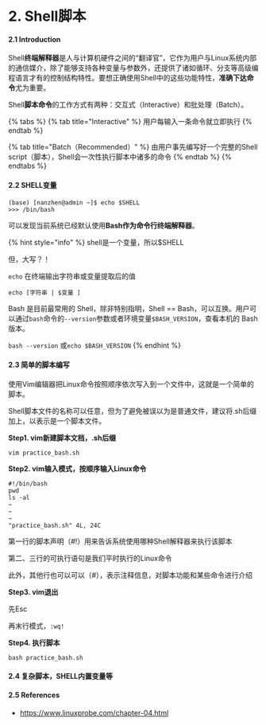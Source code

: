 # 2. Shell脚本

#### 2.1 Introduction

Shell**终端解释器**是人与计算机硬件之间的“翻译官”，它作为用户与Linux系统内部的通信媒介，除了能够支持各种变量与参数外，还提供了诸如循环、分支等高级编程语言才有的控制结构特性。要想正确使用Shell中的这些功能特性，**准确下达命令**尤为重要。

Shell**脚本命令**的工作方式有两种：交互式（Interactive）和批处理（Batch）。

{% tabs %}
{% tab title="Interactive" %}
用户每输入一条命令就立即执行
{% endtab %}

{% tab title="Batch（Recommended）" %}
由用户事先编写好一个完整的Shell script（脚本），Shell会一次性执行脚本中诸多的命令
{% endtab %}
{% endtabs %}

#### 2.2 SHELL变量

```text
(base) [nanzhen@admin ~]$ echo $SHELL
>>> /bin/bash

```

可以发现当前系统已经默认使用**Bash作为命令行终端解释器**。

{% hint style="info" %}
shell是一个变量，所以$SHELL

但，大写？！

`echo` 在终端输出字符串或变量提取后的值

`echo [字符串 | $变量 ]`

Bash 是目前最常用的 Shell，除非特别指明，Shell == Bash，可以互换。用户可以通过`bash`命令的`--version`参数或者环境变量`$BASH_VERSION`，查看本机的 Bash 版本。

`bash --version` 或`echo $BASH_VERSION`
{% endhint %}

#### 2.3 **简单的脚本编写**

使用Vim编辑器把Linux命令按照顺序依次写入到一个文件中，这就是一个简单的脚本。

Shell脚本文件的名称可以任意，但为了避免被误以为是普通文件，建议将.sh后缀加上，以表示是一个脚本文件。

**Step1. vim新建脚本文档，.sh后缀**

`vim practice_bash.sh`

**Step2. vim输入模式，按顺序输入Linux命令**

```text
#!/bin/bash
pwd
ls -al
~                                                                                                                   
~  
~                                                                                                                 
"practice_bash.sh" 4L, 24C    
```

第一行的脚本声明（\#!）用来告诉系统使用哪种Shell解释器来执行该脚本

第二、三行的可执行语句是我们平时执行的Linux命令

此外，其他行也可以可以（\#），表示注释信息，对脚本功能和某些命令进行介绍

**Step3. vim退出**

先Esc

再末行模式，`:wq!`

**Step4. 执行脚本**

`bash practice_bash.sh`

#### 2.4 复杂脚本，SHELL内置变量等



#### 2.5 References

* https://www.linuxprobe.com/chapter-04.html



